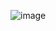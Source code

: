 


![image](https://user-images.githubusercontent.com/79536194/211316115-2f761aa8-3751-4fdd-8d17-9ea30a3c7c88.png)

